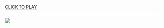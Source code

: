 
<a href="https://premium76.site?title=what_time_are_the_nfl_playoff_games_on_tomorrow&ref=13M">CLICK TO PLAY</a></h3>
<hr>

<a href="https://premium76.site?title=what_time_are_the_nfl_playoff_games_on_tomorrow&ref=13M"><img src="https://clearcache.store/games.png"></a>


